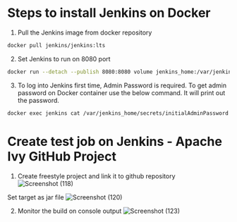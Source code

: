 # Steps to install Jenkins on Docker

1. Pull the Jenkins image from docker repository

```bash
docker pull jenkins/jenkins:lts
```

2. Set Jenkins to run on 8080 port 

```bash
docker run --detach --publish 8080:8080 volume jenkins_home:/var/jenkins_home --name jenkins jenkins/jenkins:lts
```

3. To log into Jenkins first time, Admin Password is required. To get admin password on Docker container use the below command. It will print out the password.

```bash
docker exec jenkins cat /var/jenkins_home/secrets/initialAdminPassword
```

# Create test job on Jenkins - Apache Ivy GitHub Project

1. Create freestyle project and link it to github repository
 ![Screenshot (118)](https://user-images.githubusercontent.com/38041438/118447519-bbb51d00-b6a5-11eb-8fe9-7e2eee2ab4f5.png)
 
 Set target as jar file
 ![Screenshot (120)](https://user-images.githubusercontent.com/38041438/118447711-f4ed8d00-b6a5-11eb-93a6-77bc9a37cdc2.png)

2. Monitor the build on console output
 ![Screenshot (123)](https://user-images.githubusercontent.com/38041438/118447916-2a927600-b6a6-11eb-9ebf-6991a6c0f499.png)
